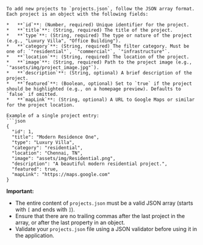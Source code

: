 ```
To add new projects to `projects.json`, follow the JSON array format.
Each project is an object with the following fields:

*   **`id`**: (Number, required) Unique identifier for the project.
*   **`title`**: (String, required) The title of the project.
*   **`type`**: (String, required) The type or nature of the project (e.g., "Luxury Villa", "Office Building").
*   **`category`**: (String, required) The filter category. Must be one of: `"residential"`, `"commercial"`, `"infrastructure"`.
*   **`location`**: (String, required) The location of the project.
*   **`image`**: (String, required) Path to the project image (e.g., `"assets/img/project_image.jpg"`).
*   **`description`**: (String, optional) A brief description of the project.
*   **`featured`**: (Boolean, optional) Set to `true` if the project should be highlighted (e.g., on a homepage preview). Defaults to `false` if omitted.
*   **`mapLink`**: (String, optional) A URL to Google Maps or similar for the project location.

Example of a single project entry:
```json
{
  "id": 1,
  "title": "Modern Residence One",
  "type": "Luxury Villa",
  "category": "residential",
  "location": "Chennai, TN",
  "image": "assets/img/Residential.png",
  "description": "A beautiful modern residential project.",
  "featured": true,
  "mapLink": "https://maps.google.com"
}
```

**Important:**
*   The entire content of `projects.json` must be a valid JSON array (starts with `[` and ends with `]`).
*   Ensure that there are no trailing commas after the last project in the array, or after the last property in an object.
*   Validate your `projects.json` file using a JSON validator before using it in the application.
```
